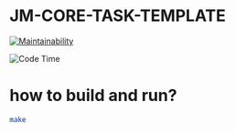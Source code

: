 
# JM-CORE-TASK-TEMPLATE

[![Maintainability](https://api.codeclimate.com/v1/badges/c827e395b1ef37e4441b/maintainability)](https://codeclimate.com/github/lindXdeep/JMlindxCoreTT/maintainability)


![Code Time](https://img.shields.io/endpoint?style=flat&url=https://codetime-api.datreks.com/badge/870?logoColor=white%26project=jm-core-task-template%26recentMS=0%26showProject=false)

# how to build and run?

```bash
make
```